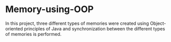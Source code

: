 # Memory-using-OOP
In this project, three different types of memories were created using Object-oriented principles of Java and synchronization between the different types of memories is performed.
